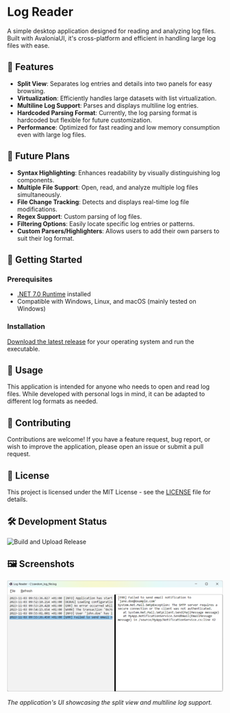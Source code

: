﻿# Log Reader

A simple desktop application designed for reading and analyzing log files. Built with AvaloniaUI, it's cross-platform and efficient in handling large log files with ease.

## 🌟 Features

- **Split View**: Separates log entries and details into two panels for easy browsing.
- **Virtualization**: Efficiently handles large datasets with list virtualization.
- **Multiline Log Support**: Parses and displays multiline log entries.
- **Hardcoded Parsing Format**: Currently, the log parsing format is hardcoded but flexible for future customization.
- **Performance**: Optimized for fast reading and low memory consumption even with large log files.

## 🚀 Future Plans

- **Syntax Highlighting**: Enhances readability by visually distinguishing log components.
- **Multiple File Support**: Open, read, and analyze multiple log files simultaneously.
- **File Change Tracking**: Detects and displays real-time log file modifications.
- **Regex Support**: Custom parsing of log files.
- **Filtering Options**: Easily locate specific log entries or patterns.
- **Custom Parsers/Highlighters**: Allows users to add their own parsers to suit their log format.

## 🔧 Getting Started

### Prerequisites

- [.NET 7.0 Runtime](https://dotnet.microsoft.com/en-us/download/dotnet/7.0) installed
- Compatible with Windows, Linux, and macOS (mainly tested on Windows)

### Installation

[Download the latest release](https://github.com/Sumrix/LogReader/releases/latest) for your operating system and run the executable.

## 📖 Usage

This application is intended for anyone who needs to open and read log files. While developed with personal logs in mind, it can be adapted to different log formats as needed.

## 🤝 Contributing

Contributions are welcome! If you have a feature request, bug report, or wish to improve the application, please open an issue or submit a pull request.

## 📜 License

This project is licensed under the MIT License - see the [LICENSE](LICENSE.txt) file for details.

## 🛠️ Development Status

![Build and Upload Release](https://github.com/Sumrix/LogReader/actions/workflows/Release-Workflow.yml/badge.svg)

## 🖼️ Screenshots

![Log Reader Screenshot](screenshot.png)

_The application's UI showcasing the split view and multiline log support._
